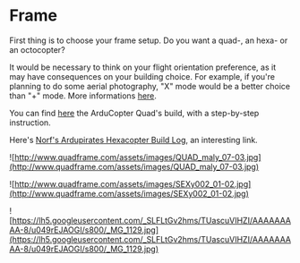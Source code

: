 # Frame #

First thing is to choose your frame setup. Do you want a quad-, an hexa- or an octocopter?

It would be necessary to think on your flight orientation preference, as it may have consequences on your building choice. For example, if you're planning to do some aerial photography, "X" mode would be a better choice than "+" mode. More informations [here](RC.md).

You can find [here](http://code.google.com/p/arducopter/wiki/Quad_Frame_Assembly) the ArduCopter Quad's build, with a step-by-step instruction.

Here's [Norf's Ardupirates Hexacopter Build Log](http://www.rcgroups.com/forums/showthread.php?t=1361129#post16927386), an interesting link.

![http://www.quadframe.com/assets/images/QUAD_maly_07-03.jpg](http://www.quadframe.com/assets/images/QUAD_maly_07-03.jpg)

![http://www.quadframe.com/assets/images/SEXy002_01-02.jpg](http://www.quadframe.com/assets/images/SEXy002_01-02.jpg)

![https://lh5.googleusercontent.com/_SLFLtGv2hms/TUascuVIHZI/AAAAAAAAA-8/u049rEJAOGI/s800/_MG_1129.jpg](https://lh5.googleusercontent.com/_SLFLtGv2hms/TUascuVIHZI/AAAAAAAAA-8/u049rEJAOGI/s800/_MG_1129.jpg)